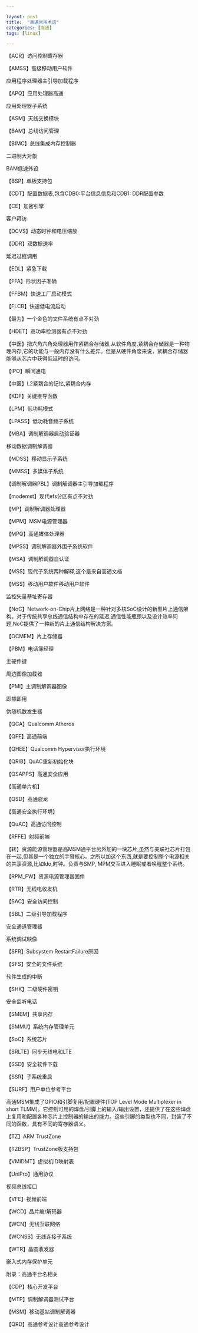 ```yaml
---  

layout: post 
title:  "高通常用术语" 
categories: [高通] 
tags: [linux]  

---
```


【ACR】访问控制寄存器

【AMSS】高级移动用户软件

应用程序处理器主引导加载程序

【APQ】应用处理器高通

应用处理器子系统

【ASM】天线交换模块



【BAM】总线访问管理

【BIMC】总线集成内存控制器

二进制大对象



BAM低速外设

【BSP】单板支持包

【CDT】配置数据表,包含CDB0:平台信息信息和CDB1: DDR配置参数

【CE】加密引擎

客户拜访

【DCVS】动态时钟和电压缩放

【DDR】双数据速率

延迟过程调用

【EDL】紧急下载

【FFA】形状因子准确

【FFBM】快速工厂启动模式

【FLCB】快速低电流启动

【最为】一个金色的文件系统有点不对劲

【HDET】高功率检测器有点不对劲

【中医】把六角六角处理器用作紧耦合存储器,从软件角度,紧耦合存储器是一种物理内存,它的功能与一般内存没有什么差异。但是从硬件角度来说，紧耦合存储器能够从芯片中获得低延时的访问。

【IPO】瞬间通电

【中医】L2紧耦合的记忆,紧耦合内存

【KDF】关键推导函数

【LPM】低功耗模式

【LPASS】低功耗音频子系统

【MBA】调制解调器启动验证器

移动数据调制解调器

【MDSS】移动显示子系统

【MMSS】多媒体子系统

【调制解调器PBL】调制解调器主引导加载程序

【modemst】现代efs分区有点不对劲

【MP】调制解调器处理器

【MPM】MSM电源管理器

【MPQ】高通媒体处理器

【MPSS】调制解调器外围子系统软件

【MSA】调制解调器自认证

【MSS】现代子系统两种解释,这个是来自高通文档

【MSS】移动用户软件移动用户软件

监控矢量基址寄存器

【NoC】Network-on-Chip片上网络是一种针对多核SoC设计的新型片上通信架构。对于传统共享总线通信结构中存在的延迟,通信性能瓶颈以及设计效率问题,NoC提供了一种新的片上通信结构解决方案。

【OCMEM】片上存储器

【PBM】电话簿经理

主硬件键

周边图像加载器

【PMI】主调制解调器图像

即插即用

伪随机数发生器

【QCA】Qualcomm Atheros

【QFE】高通前端

【QHEE】Qualcomm Hypervisor执行环境

【QRIB】QuAC重新初始化块

【QSAPPS】高通安全应用

【高通单片机】

【QSD】高通骁龙

【高通安全执行环境】

【QuAC】高通访问控制

【RFFE】射频前端

【转】资源能源管理器是高MSM通平台另外加的一块芯片,虽然与美联社芯片打包在一起,但其是一个独立的手臂核心。之所以加这个东西,就是要控制整个电源相关的共享资源,比如ldo,时钟。负责与SMP, MPM交互进入睡眠或者唤醒整个系统。

【RPM_FW】资源电源管理器固件

【RTR】无线电收发机

【SAC】安全访问控制

【SBL】二级引导加载程序

安全通道管理器

系统调试映像

【SFR】Subsystem RestartFailure原因

【SFS】安全的文件系统

软件生成的中断

【SHK】二级硬件密钥

安全监听电话

【SMEM】共享内存

【SMMU】系统内存管理单元

【SoC】系统芯片

【SRLTE】同步无线电和LTE

【SSD】安全软件下载

【SSR】子系统重启

【SURF】用户单位参考平台

高通MSM集成了GPIO和引脚复用/配置硬件(TOP Level Mode Multiplexer in short TLMM)。它控制可用的焊盘/引脚上的输入/输出设置，还提供了在这些焊盘上复用和配置各种芯片上控制器的输出的能力。这些引脚的类型也不同，封装了不同的函数，具有不同的寄存器语义。

【TZ】ARM TrustZone

【TZBSP】TrustZone板支持包

【VMIDMT】虚拟机ID映射表

【UniPro】通用协议

视频总线接口

【VFE】视频前端

【WCD】晶片编/解码器

【WCN】无线互联网络

【WCNSS】无线连接子系统

【WTR】晶圆收发器

嵌入式内存保护单元

附录：高通平台名相关

【CDP】核心开发平台

【MTP】调制解调器测试平台

【MSM】移动基站调制解调器

【QRD】高通参考设计高通参考设计